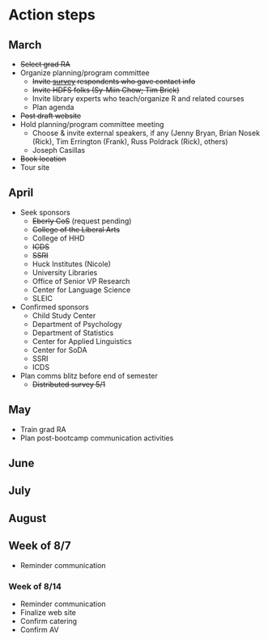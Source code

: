 # Action steps

## March

- ~~Select grad RA~~
- Organize planning/program committee
    - ~~Invite [survey](https://penn-state-open-science/survey-fall-2022) respondents who gave contact info~~
    - ~~Invite HDFS folks (Sy-Miin Chow; Tim Brick)~~
    - Invite library experts who teach/organize R and related courses
    - Plan agenda
- ~~Post draft website~~
- Hold planning/program committee meeting
    - Choose & invite external speakers, if any (Jenny Bryan, Brian Nosek (Rick), Tim Errington (Frank), Russ Poldrack (Rick), others)
    - Joseph Casillas
- ~~Book location~~
- Tour site

## April

- Seek sponsors
  - ~~Eberly CoS~~ (request pending)
  - ~~College of the Liberal Arts~~
  - College of HHD
  - ~~ICDS~~
  - ~~SSRI~~
  - Huck Institutes (Nicole)
  - University Libraries
  - Office of Senior VP Research
  - Center for Language Science
  - SLEIC
- Confirmed sponsors
  - Child Study Center
  - Department of Psychology
  - Department of Statistics
  - Center for Applied Linguistics
  - Center for SoDA
  - SSRI
  - ICDS
- Plan comms blitz before end of semester
  - ~~Distributed survey 5/1~~

## May

- Train grad RA
- Plan post-bootcamp communication activities

## June

## July

## August

## Week of 8/7

- Reminder communication

### Week of 8/14

- Reminder communication
- Finalize web site
- Confirm catering
- Confirm AV
